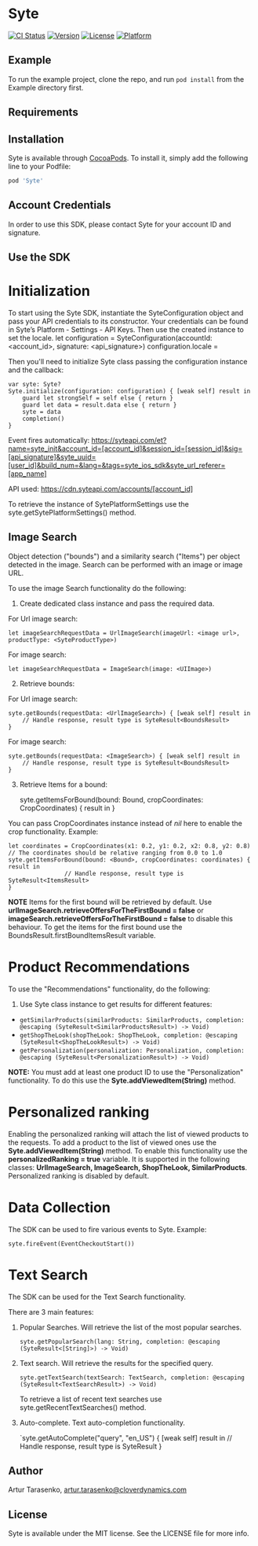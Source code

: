 # Syte

[![CI Status](https://img.shields.io/travis/arturtarasenko/Syte.svg?style=flat)](https://travis-ci.org/arturtarasenko/Syte)
[![Version](https://img.shields.io/cocoapods/v/Syte.svg?style=flat)](https://cocoapods.org/pods/Syte)
[![License](https://img.shields.io/cocoapods/l/Syte.svg?style=flat)](https://cocoapods.org/pods/Syte)
[![Platform](https://img.shields.io/cocoapods/p/Syte.svg?style=flat)](https://cocoapods.org/pods/Syte)

## Example

To run the example project, clone the repo, and run `pod install` from the Example directory first.

## Requirements

## Installation

Syte is available through [CocoaPods](https://cocoapods.org). To install
it, simply add the following line to your Podfile:

```ruby
pod 'Syte'
```

## Account Credentials

In order to use this SDK, please contact Syte for your account ID and signature.     

## Use the SDK

# Initialization

To start using the Syte SDK, instantiate the SyteConfiguration object and pass your API credentials to its constructor. 
Your credentials can be found in Syte’s Platform - Settings - API Keys.
Then use the created instance to set the locale.
        let configuration = SyteConfiguration(accountId: <account_id>, signature: <api_signature>)
        configuration.locale = <locale>

Then you'll need to initialize Syte class passing the configuration instance and the callback:


    var syte: Syte?
    Syte.initialize(configuration: configuration) { [weak self] result in
        guard let strongSelf = self else { return }
        guard let data = result.data else { return }
        syte = data
        completion()
    }

Event fires automatically: https://syteapi.com/et?name=syte_init&account_id=[account_id]&session_id=[session_id]&sig=[api_signature]&syte_uuid=[user_id]&build_num=&lang=&tags=syte_ios_sdk&syte_url_referer=[app_name]
 
API used: https://cdn.syteapi.com/accounts/[account_id]

To retrieve the instance of SytePlatformSettings use the syte.getSytePlatformSettings() method.

## Image Search

Object detection ("bounds") and a similarity search ("Items") per object detected in the image. 
Search can be performed with an image or image URL.

To use the image Search functionality do the following:

1. Create dedicated class instance and pass the required data.

For Url image search:

    let imageSearchRequestData = UrlImageSearch(imageUrl: <image url>, productType: <SyteProductType>)
    
For image search:

    let imageSearchRequestData = ImageSearch(image: <UIImage>)

2. Retrieve bounds:

For Url image search:

    syte.getBounds(requestData: <UrlImageSearch>) { [weak self] result in
        // Handle response, result type is SyteResult<BoundsResult> 
    }
    
For image search:

    syte.getBounds(requestData: <ImageSearch>) { [weak self] result in
        // Handle response, result type is SyteResult<BoundsResult> 
    }

3. Retrieve Items for a bound:
        
    syte.getItemsForBound(bound: Bound, cropCoordinates: CropCoordinates) { result in
    }
   
        
You can pass CropCoordinates instance instead of *nil* here to enable the crop functionality. Example:

    let coordinates = CropCoordinates(x1: 0.2, y1: 0.2, x2: 0.8, y2: 0.8) // The coordinates should be relative ranging from 0.0 to 1.0
    syte.getItemsForBound(bound: <Bound>, cropCoordinates: coordinates) { result in
                    // Handle response, result type is SyteResult<ItemsResult> 
    }

**NOTE**
Items for the first bound will be retrieved by default.
Use **urlImageSearch.retrieveOffersForTheFirstBound = false**  or **imageSearch.retrieveOffersForTheFirstBound = false** to disable this behaviour.
To get the items for the first bound use the BoundsResult.firstBoundItemsResult variable.

# Product Recommendations
To use the "Recommendations" functionality, do the following:

1. Use Syte class instance to get results for different features:

*   `getSimilarProducts(similarProducts: SimilarProducts, completion: @escaping (SyteResult<SimilarProductsResult>) -> Void)`
*   `getShopTheLook(shopTheLook: ShopTheLook, completion: @escaping (SyteResult<ShopTheLookResult>) -> Void)`
*   `getPersonalization(personalization: Personalization, completion: @escaping (SyteResult<PersonalizationResult>) -> Void)`
    
**NOTE:** You must add at least one product ID to use the "Personalization" functionality. To do this use the **Syte.addViewedItem(String)** method.

# Personalized ranking

Enabling the personalized ranking will attach the list of viewed products to the requests. 
To add a product to the list of viewed ones use the **Syte.addViewedItem(String)** method.
To enable this functionality use the **personalizedRanking = true** variable. 
It is supported in the following classes: **UrlImageSearch, ImageSearch, ShopTheLook, SimilarProducts**.
Personalized ranking is disabled by default.

# Data Collection

The SDK can be used to fire various events to Syte. Example:

    syte.fireEvent(EventCheckoutStart())

# Text Search

The SDK can be used for the Text Search functionality.

There are 3 main features:

1. Popular Searches. Will retrieve the list of the most popular searches.

    `syte.getPopularSearch(lang: String, completion: @escaping (SyteResult<[String]>) -> Void)`

2. Text search. Will retrieve the results for the specified query.

    `syte.getTextSearch(textSearch: TextSearch, completion: @escaping (SyteResult<TextSearchResult>) -> Void)`

    To retrieve a list of recent text searches use syte.getRecentTextSearches() method.

3. Auto-complete. Text auto-completion functionality.

    `syte.getAutoComplete("query", "en_US") { [weak self] result in
        // Handle response, result type is SyteResult<AutoCompleteResult>
    }

## Author

Artur Tarasenko, artur.tarasenko@cloverdynamics.com

## License

Syte is available under the MIT license. See the LICENSE file for more info.

